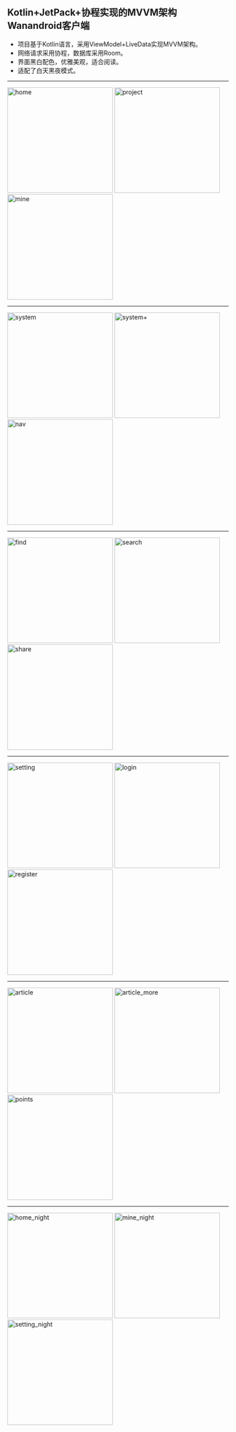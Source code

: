 ## Kotlin+JetPack+协程实现的MVVM架构Wanandroid客户端

- 项目基于Kotlin语言，采用ViewModel+LiveData实现MVVM架构。
- 网络请求采用协程，数据库采用Room。
- 界面黑白配色，优雅美观，适合阅读。
- 适配了白天黑夜模式。

------

<img src="images/home.png" alt="home"  width="240px" />    <img src="images/project.png" alt="project" width="240px" />    <img src="images/mine.png" alt="mine" width="240px" />

------

<img src="images/system.png" alt="system" width="240px" />    <img src="images/system+.png" alt="system+" width="240px" />    <img src="images/nav.png" alt="nav" width="240px" />

------

<img src="images/find.png" alt="find" width="240px" />    <img src="images/search.png" alt="search" width="240px" />    <img src="images/share.png" alt="share" width="240px" />

------

<img src="images/setting.png" alt="setting" width="240px" />    <img src="images/login.png" alt="login"  width="240px" />    <img src="images/register.png" alt="register"  width="240px" />

------

<img src="images/article.png" alt="article" width="240px" />    <img src="images/article_more.png" alt="article_more"  width="240px" />    <img src="images/points.png" alt="points"  width="240px" />

------

<img src="images/home_night.png" alt="home_night" width="240px" />    <img src="images/mine_night.png" alt="mine_night"  width="240px" />    <img src="images/setting_night.png" alt="setting_night"  width="240px" />
